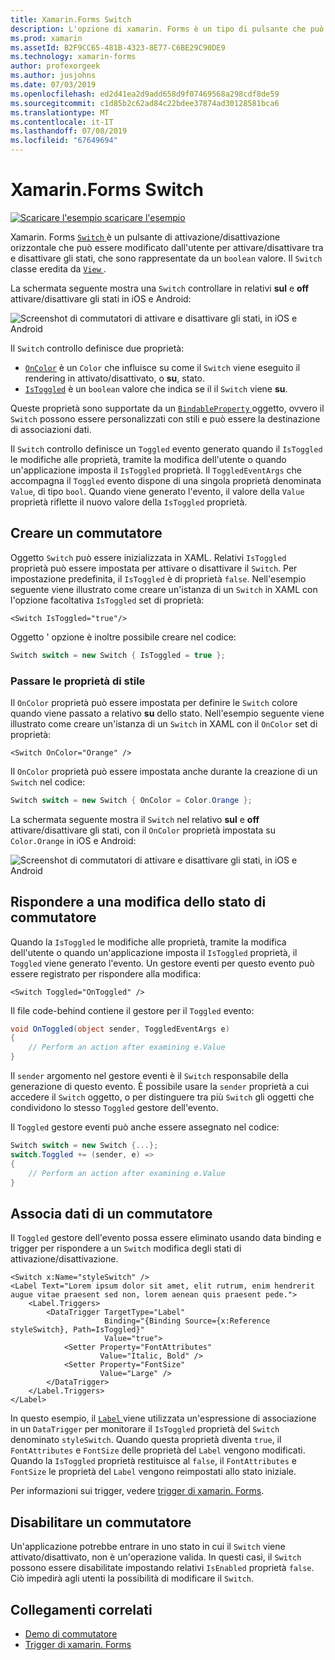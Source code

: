 ```yaml
---
title: Xamarin.Forms Switch
description: L'opzione di xamarin. Forms è un tipo di pulsante che può essere modificato dall'utente per attivare/disattivare tra e disattivare gli stati. Questo articolo illustra come usare la classe di opzione per visualizzare un elemento dell'interfaccia utente attivata e disattivato.
ms.prod: xamarin
ms.assetId: B2F9CC65-481B-4323-8E77-C6BE29C90DE9
ms.technology: xamarin-forms
author: profexorgeek
ms.author: jusjohns
ms.date: 07/03/2019
ms.openlocfilehash: ed2d41ea2d9add658d9f07469568a298cdf8de59
ms.sourcegitcommit: c1d85b2c62ad84c22bdee37874ad30128581bca6
ms.translationtype: MT
ms.contentlocale: it-IT
ms.lasthandoff: 07/08/2019
ms.locfileid: "67649694"
---
```

# <a name="xamarinforms-switch"></a>Xamarin.Forms Switch

[![Scaricare l'esempio](~/media/shared/download.png) scaricare l'esempio](https://github.com/xamarin/xamarin-forms-samples/tree/master/UserInterface/SwitchDemos)

Xamarin. Forms [ `Switch` ](xref:Xamarin.Forms.Switch) è un pulsante di attivazione/disattivazione orizzontale che può essere modificato dall'utente per attivare/disattivare tra e disattivare gli stati, che sono rappresentate da un `boolean` valore. Il `Switch` classe eredita da [ `View` ](xref:Xamarin.Forms.View).

La schermata seguente mostra una `Switch` controllare in relativi **sul** e **off** attivare/disattivare gli stati in iOS e Android:

![Screenshot di commutatori di attivare e disattivare gli stati, in iOS e Android](switch-images/switch-states-default.png "passa in iOS e Android")

Il `Switch` controllo definisce due proprietà:

* [`OnColor`](xref:Xamarin.Forms.Switch.OnColor) è un `Color` che influisce su come il `Switch` viene eseguito il rendering in attivato/disattivato, o **su**, stato.
* [`IsToggled`](xref:Xamarin.Forms.Switch.IsToggled) è un `boolean` valore che indica se il il `Switch` viene **su**.

Queste proprietà sono supportate da un [ `BindableProperty` ](xref:Xamarin.Forms.BindableProperty) oggetto, ovvero il `Switch` possono essere personalizzati con stili e può essere la destinazione di associazioni dati.

Il `Switch` controllo definisce un `Toggled` evento generato quando il `IsToggled` le modifiche alle proprietà, tramite la modifica dell'utente o quando un'applicazione imposta il `IsToggled` proprietà. Il `ToggledEventArgs` che accompagna il `Toggled` evento dispone di una singola proprietà denominata `Value`, di tipo `bool`. Quando viene generato l'evento, il valore della `Value` proprietà riflette il nuovo valore della `IsToggled` proprietà.

## <a name="create-a-switch"></a>Creare un commutatore

Oggetto `Switch` può essere inizializzata in XAML. Relativi `IsToggled` proprietà può essere impostata per attivare o disattivare il `Switch`. Per impostazione predefinita, il `IsToggled` è di proprietà `false`. Nell'esempio seguente viene illustrato come creare un'istanza di un `Switch` in XAML con l'opzione facoltativa `IsToggled` set di proprietà:

```xaml
<Switch IsToggled="true"/>
```

Oggetto ' opzione è inoltre possibile creare nel codice:

```csharp
Switch switch = new Switch { IsToggled = true };
```

### <a name="switch-style-properties"></a>Passare le proprietà di stile

Il `OnColor` proprietà può essere impostata per definire le `Switch` colore quando viene passato a relativo **su** dello stato. Nell'esempio seguente viene illustrato come creare un'istanza di un `Switch` in XAML con il `OnColor` set di proprietà:

```xaml
<Switch OnColor="Orange" />
```

Il `OnColor` proprietà può essere impostata anche durante la creazione di un `Switch` nel codice:

```csharp
Switch switch = new Switch { OnColor = Color.Orange };
```

La schermata seguente mostra il `Switch` nel relativo **sul** e **off** attivare/disattivare gli stati, con il `OnColor` proprietà impostata su `Color.Orange` in iOS e Android:

![Screenshot di commutatori di attivare e disattivare gli stati, in iOS e Android](switch-images/switch-states-oncolor.png "passa in iOS e Android")

## <a name="respond-to-a-switch-state-change"></a>Rispondere a una modifica dello stato di commutatore

Quando la `IsToggled` le modifiche alle proprietà, tramite la modifica dell'utente o quando un'applicazione imposta il `IsToggled` proprietà, il `Toggled` viene generato l'evento. Un gestore eventi per questo evento può essere registrato per rispondere alla modifica:

```xaml
<Switch Toggled="OnToggled" />
```

Il file code-behind contiene il gestore per il `Toggled` evento:

```csharp
void OnToggled(object sender, ToggledEventArgs e)
{
    // Perform an action after examining e.Value
}
```

Il `sender` argomento nel gestore eventi è il `Switch` responsabile della generazione di questo evento. È possibile usare la `sender` proprietà a cui accedere il `Switch` oggetto, o per distinguere tra più `Switch` gli oggetti che condividono lo stesso `Toggled` gestore dell'evento.

Il `Toggled` gestore eventi può anche essere assegnato nel codice:

```csharp
Switch switch = new Switch {...};
switch.Toggled += (sender, e) =>
{
    // Perform an action after examining e.Value
}
```

## <a name="data-bind-a-switch"></a>Associa dati di un commutatore

Il `Toggled` gestore dell'evento possa essere eliminato usando data binding e trigger per rispondere a un `Switch` modifica degli stati di attivazione/disattivazione.

```xaml
<Switch x:Name="styleSwitch" />
<Label Text="Lorem ipsum dolor sit amet, elit rutrum, enim hendrerit augue vitae praesent sed non, lorem aenean quis praesent pede.">
    <Label.Triggers>
        <DataTrigger TargetType="Label"
                     Binding="{Binding Source={x:Reference styleSwitch}, Path=IsToggled}"
                     Value="true">
            <Setter Property="FontAttributes"
                    Value="Italic, Bold" />
            <Setter Property="FontSize"
                    Value="Large" />
        </DataTrigger>
    </Label.Triggers>
</Label>
```

In questo esempio, il [ `Label` ](xref:Xamarin.Forms.Label) viene utilizzata un'espressione di associazione in un `DataTrigger` per monitorare il `IsToggled` proprietà del `Switch` denominato `styleSwitch`. Quando questa proprietà diventa `true`, il `FontAttributes` e `FontSize` delle proprietà del `Label` vengono modificati. Quando la `IsToggled` proprietà restituisce al `false`, il `FontAttributes` e `FontSize` le proprietà del `Label` vengono reimpostati allo stato iniziale.

Per informazioni sui trigger, vedere [trigger di xamarin. Forms](~/xamarin-forms/app-fundamentals/triggers.md).

## <a name="disable-a-switch"></a>Disabilitare un commutatore

Un'applicazione potrebbe entrare in uno stato in cui il `Switch` viene attivato/disattivato, non è un'operazione valida. In questi casi, il `Switch` possono essere disabilitate impostando relativi `IsEnabled` proprietà `false`. Ciò impedirà agli utenti la possibilità di modificare il `Switch`.

## <a name="related-links"></a>Collegamenti correlati

* [Demo di commutatore](https://github.com/xamarin/xamarin-forms-samples/tree/master/UserInterface/SwitchDemos)
* [Trigger di xamarin. Forms](~/xamarin-forms/app-fundamentals/triggers.md)